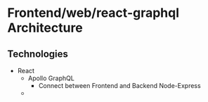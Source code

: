 # Frontend/web/react-graphql Architecture


## Technologies
- React
    - Apollo GraphQL
        - Connect between Frontend and Backend Node-Express
    - 
